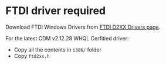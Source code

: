 # FTDI driver required

Download FTDI Windows Drivers from [FTDI D2XX Drivers page](http://www.ftdichip.com/Drivers/D2XX.htm).

For the latest CDM v2.12.28 WHQL Cerfitied driver:

* Copy all the contents in `i386/` folder
* Copy `ftd2xx.h`

